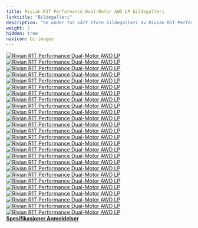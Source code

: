 ```yaml
---
title: Rivian R1T Performance Dual-Motor AWD LP bildegalleri
linktitle: "Bildegalleri"
description: "Se under for vårt store bildegalleri av Rivian R1T Performance Dual-Motor AWD LP. Klikk på bildene for høyoppløselige versjoner."
weight: 5
hidden: true
navicon: bi-images
---
```

<!-- markdownlint-disable MD033 -->
<div class="row" id ="my-gallery">
	<div class="pswp-grid-item col-6 col-md-4">
		<a href="https://media.evkx.net/multimedia/models/rivian/r1/r1t_performance_dual-motor_awd_lp/charging_1.jpg"
data-pswp-src="https://media.evkx.net/multimedia/models/rivian/r1/r1t_performance_dual-motor_awd_lp/charging_1.jpg"
data-pswp-width="2048"
data-pswp-height="1280" 
target="_blank">
			<img src="https://media.evkx.net/multimedia/models/rivian/r1/r1t_performance_dual-motor_awd_lp/charging_1_xst.jpg" alt="Rivian R1T Performance Dual-Motor AWD LP" class="img-fluid " />
		</a>
	</div>
	<div class="pswp-grid-item col-6 col-md-4">
		<a href="https://media.evkx.net/multimedia/models/rivian/r1/r1t_performance_dual-motor_awd_lp/charging_2.jpg"
data-pswp-src="https://media.evkx.net/multimedia/models/rivian/r1/r1t_performance_dual-motor_awd_lp/charging_2.jpg"
data-pswp-width="2880"
data-pswp-height="1920" 
target="_blank">
			<img src="https://media.evkx.net/multimedia/models/rivian/r1/r1t_performance_dual-motor_awd_lp/charging_2_xst.jpg" alt="Rivian R1T Performance Dual-Motor AWD LP" class="img-fluid " />
		</a>
	</div>
	<div class="pswp-grid-item col-6 col-md-4">
		<a href="https://media.evkx.net/multimedia/models/rivian/r1/r1t_performance_dual-motor_awd_lp/exterior_1.jpg"
data-pswp-src="https://media.evkx.net/multimedia/models/rivian/r1/r1t_performance_dual-motor_awd_lp/exterior_1.jpg"
data-pswp-width="2100"
data-pswp-height="1400" 
target="_blank">
			<img src="https://media.evkx.net/multimedia/models/rivian/r1/r1t_performance_dual-motor_awd_lp/exterior_1_xst.jpg" alt="Rivian R1T Performance Dual-Motor AWD LP" class="img-fluid " />
		</a>
	</div>
	<div class="pswp-grid-item col-6 col-md-4">
		<a href="https://media.evkx.net/multimedia/models/rivian/r1/r1t_performance_dual-motor_awd_lp/exterior_10.jpg"
data-pswp-src="https://media.evkx.net/multimedia/models/rivian/r1/r1t_performance_dual-motor_awd_lp/exterior_10.jpg"
data-pswp-width="2100"
data-pswp-height="1400" 
target="_blank">
			<img src="https://media.evkx.net/multimedia/models/rivian/r1/r1t_performance_dual-motor_awd_lp/exterior_10_xst.jpg" alt="Rivian R1T Performance Dual-Motor AWD LP" class="img-fluid " />
		</a>
	</div>
	<div class="pswp-grid-item col-6 col-md-4">
		<a href="https://media.evkx.net/multimedia/models/rivian/r1/r1t_performance_dual-motor_awd_lp/exterior_11.jpg"
data-pswp-src="https://media.evkx.net/multimedia/models/rivian/r1/r1t_performance_dual-motor_awd_lp/exterior_11.jpg"
data-pswp-width="1697"
data-pswp-height="1060" 
target="_blank">
			<img src="https://media.evkx.net/multimedia/models/rivian/r1/r1t_performance_dual-motor_awd_lp/exterior_11_xst.jpg" alt="Rivian R1T Performance Dual-Motor AWD LP" class="img-fluid " />
		</a>
	</div>
	<div class="pswp-grid-item col-6 col-md-4">
		<a href="https://media.evkx.net/multimedia/models/rivian/r1/r1t_performance_dual-motor_awd_lp/exterior_12.jpg"
data-pswp-src="https://media.evkx.net/multimedia/models/rivian/r1/r1t_performance_dual-motor_awd_lp/exterior_12.jpg"
data-pswp-width="2880"
data-pswp-height="1920" 
target="_blank">
			<img src="https://media.evkx.net/multimedia/models/rivian/r1/r1t_performance_dual-motor_awd_lp/exterior_12_xst.jpg" alt="Rivian R1T Performance Dual-Motor AWD LP" class="img-fluid " />
		</a>
	</div>
	<div class="pswp-grid-item col-6 col-md-4">
		<a href="https://media.evkx.net/multimedia/models/rivian/r1/r1t_performance_dual-motor_awd_lp/exterior_13.jpg"
data-pswp-src="https://media.evkx.net/multimedia/models/rivian/r1/r1t_performance_dual-motor_awd_lp/exterior_13.jpg"
data-pswp-width="2880"
data-pswp-height="1920" 
target="_blank">
			<img src="https://media.evkx.net/multimedia/models/rivian/r1/r1t_performance_dual-motor_awd_lp/exterior_13_xst.jpg" alt="Rivian R1T Performance Dual-Motor AWD LP" class="img-fluid " />
		</a>
	</div>
	<div class="pswp-grid-item col-6 col-md-4">
		<a href="https://media.evkx.net/multimedia/models/rivian/r1/r1t_performance_dual-motor_awd_lp/exterior_14.jpg"
data-pswp-src="https://media.evkx.net/multimedia/models/rivian/r1/r1t_performance_dual-motor_awd_lp/exterior_14.jpg"
data-pswp-width="2880"
data-pswp-height="1920" 
target="_blank">
			<img src="https://media.evkx.net/multimedia/models/rivian/r1/r1t_performance_dual-motor_awd_lp/exterior_14_xst.jpg" alt="Rivian R1T Performance Dual-Motor AWD LP" class="img-fluid " />
		</a>
	</div>
	<div class="pswp-grid-item col-6 col-md-4">
		<a href="https://media.evkx.net/multimedia/models/rivian/r1/r1t_performance_dual-motor_awd_lp/exterior_15.jpg"
data-pswp-src="https://media.evkx.net/multimedia/models/rivian/r1/r1t_performance_dual-motor_awd_lp/exterior_15.jpg"
data-pswp-width="2880"
data-pswp-height="1920" 
target="_blank">
			<img src="https://media.evkx.net/multimedia/models/rivian/r1/r1t_performance_dual-motor_awd_lp/exterior_15_xst.jpg" alt="Rivian R1T Performance Dual-Motor AWD LP" class="img-fluid " />
		</a>
	</div>
	<div class="pswp-grid-item col-6 col-md-4">
		<a href="https://media.evkx.net/multimedia/models/rivian/r1/r1t_performance_dual-motor_awd_lp/exterior_2.jpg"
data-pswp-src="https://media.evkx.net/multimedia/models/rivian/r1/r1t_performance_dual-motor_awd_lp/exterior_2.jpg"
data-pswp-width="2100"
data-pswp-height="1400" 
target="_blank">
			<img src="https://media.evkx.net/multimedia/models/rivian/r1/r1t_performance_dual-motor_awd_lp/exterior_2_xst.jpg" alt="Rivian R1T Performance Dual-Motor AWD LP" class="img-fluid " />
		</a>
	</div>
	<div class="pswp-grid-item col-6 col-md-4">
		<a href="https://media.evkx.net/multimedia/models/rivian/r1/r1t_performance_dual-motor_awd_lp/exterior_3.jpg"
data-pswp-src="https://media.evkx.net/multimedia/models/rivian/r1/r1t_performance_dual-motor_awd_lp/exterior_3.jpg"
data-pswp-width="2100"
data-pswp-height="1400" 
target="_blank">
			<img src="https://media.evkx.net/multimedia/models/rivian/r1/r1t_performance_dual-motor_awd_lp/exterior_3_xst.jpg" alt="Rivian R1T Performance Dual-Motor AWD LP" class="img-fluid " />
		</a>
	</div>
	<div class="pswp-grid-item col-6 col-md-4">
		<a href="https://media.evkx.net/multimedia/models/rivian/r1/r1t_performance_dual-motor_awd_lp/exterior_4.jpg"
data-pswp-src="https://media.evkx.net/multimedia/models/rivian/r1/r1t_performance_dual-motor_awd_lp/exterior_4.jpg"
data-pswp-width="2100"
data-pswp-height="1400" 
target="_blank">
			<img src="https://media.evkx.net/multimedia/models/rivian/r1/r1t_performance_dual-motor_awd_lp/exterior_4_xst.jpg" alt="Rivian R1T Performance Dual-Motor AWD LP" class="img-fluid " />
		</a>
	</div>
	<div class="pswp-grid-item col-6 col-md-4">
		<a href="https://media.evkx.net/multimedia/models/rivian/r1/r1t_performance_dual-motor_awd_lp/exterior_5.jpg"
data-pswp-src="https://media.evkx.net/multimedia/models/rivian/r1/r1t_performance_dual-motor_awd_lp/exterior_5.jpg"
data-pswp-width="2100"
data-pswp-height="1400" 
target="_blank">
			<img src="https://media.evkx.net/multimedia/models/rivian/r1/r1t_performance_dual-motor_awd_lp/exterior_5_xst.jpg" alt="Rivian R1T Performance Dual-Motor AWD LP" class="img-fluid " />
		</a>
	</div>
	<div class="pswp-grid-item col-6 col-md-4">
		<a href="https://media.evkx.net/multimedia/models/rivian/r1/r1t_performance_dual-motor_awd_lp/exterior_6.jpg"
data-pswp-src="https://media.evkx.net/multimedia/models/rivian/r1/r1t_performance_dual-motor_awd_lp/exterior_6.jpg"
data-pswp-width="2100"
data-pswp-height="1400" 
target="_blank">
			<img src="https://media.evkx.net/multimedia/models/rivian/r1/r1t_performance_dual-motor_awd_lp/exterior_6_xst.jpg" alt="Rivian R1T Performance Dual-Motor AWD LP" class="img-fluid " />
		</a>
	</div>
	<div class="pswp-grid-item col-6 col-md-4">
		<a href="https://media.evkx.net/multimedia/models/rivian/r1/r1t_performance_dual-motor_awd_lp/exterior_7.jpg"
data-pswp-src="https://media.evkx.net/multimedia/models/rivian/r1/r1t_performance_dual-motor_awd_lp/exterior_7.jpg"
data-pswp-width="2100"
data-pswp-height="1400" 
target="_blank">
			<img src="https://media.evkx.net/multimedia/models/rivian/r1/r1t_performance_dual-motor_awd_lp/exterior_7_xst.jpg" alt="Rivian R1T Performance Dual-Motor AWD LP" class="img-fluid " />
		</a>
	</div>
	<div class="pswp-grid-item col-6 col-md-4">
		<a href="https://media.evkx.net/multimedia/models/rivian/r1/r1t_performance_dual-motor_awd_lp/exterior_8.jpg"
data-pswp-src="https://media.evkx.net/multimedia/models/rivian/r1/r1t_performance_dual-motor_awd_lp/exterior_8.jpg"
data-pswp-width="2100"
data-pswp-height="1400" 
target="_blank">
			<img src="https://media.evkx.net/multimedia/models/rivian/r1/r1t_performance_dual-motor_awd_lp/exterior_8_xst.jpg" alt="Rivian R1T Performance Dual-Motor AWD LP" class="img-fluid " />
		</a>
	</div>
	<div class="pswp-grid-item col-6 col-md-4">
		<a href="https://media.evkx.net/multimedia/models/rivian/r1/r1t_performance_dual-motor_awd_lp/exterior_9.jpg"
data-pswp-src="https://media.evkx.net/multimedia/models/rivian/r1/r1t_performance_dual-motor_awd_lp/exterior_9.jpg"
data-pswp-width="2100"
data-pswp-height="1349" 
target="_blank">
			<img src="https://media.evkx.net/multimedia/models/rivian/r1/r1t_performance_dual-motor_awd_lp/exterior_9_xst.jpg" alt="Rivian R1T Performance Dual-Motor AWD LP" class="img-fluid " />
		</a>
	</div>
	<div class="pswp-grid-item col-6 col-md-4">
		<a href="https://media.evkx.net/multimedia/models/rivian/r1/r1t_performance_dual-motor_awd_lp/frunk_1.jpg"
data-pswp-src="https://media.evkx.net/multimedia/models/rivian/r1/r1t_performance_dual-motor_awd_lp/frunk_1.jpg"
data-pswp-width="2880"
data-pswp-height="1920" 
target="_blank">
			<img src="https://media.evkx.net/multimedia/models/rivian/r1/r1t_performance_dual-motor_awd_lp/frunk_1_xst.jpg" alt="Rivian R1T Performance Dual-Motor AWD LP" class="img-fluid " />
		</a>
	</div>
	<div class="pswp-grid-item col-6 col-md-4">
		<a href="https://media.evkx.net/multimedia/models/rivian/r1/r1t_performance_dual-motor_awd_lp/headlights_1.jpg"
data-pswp-src="https://media.evkx.net/multimedia/models/rivian/r1/r1t_performance_dual-motor_awd_lp/headlights_1.jpg"
data-pswp-width="2880"
data-pswp-height="1920" 
target="_blank">
			<img src="https://media.evkx.net/multimedia/models/rivian/r1/r1t_performance_dual-motor_awd_lp/headlights_1_xst.jpg" alt="Rivian R1T Performance Dual-Motor AWD LP" class="img-fluid " />
		</a>
	</div>
	<div class="pswp-grid-item col-6 col-md-4">
		<a href="https://media.evkx.net/multimedia/models/rivian/r1/r1t_performance_dual-motor_awd_lp/interior_1.jpg"
data-pswp-src="https://media.evkx.net/multimedia/models/rivian/r1/r1t_performance_dual-motor_awd_lp/interior_1.jpg"
data-pswp-width="2880"
data-pswp-height="1920" 
target="_blank">
			<img src="https://media.evkx.net/multimedia/models/rivian/r1/r1t_performance_dual-motor_awd_lp/interior_1_xst.jpg" alt="Rivian R1T Performance Dual-Motor AWD LP" class="img-fluid " />
		</a>
	</div>
	<div class="pswp-grid-item col-6 col-md-4">
		<a href="https://media.evkx.net/multimedia/models/rivian/r1/r1t_performance_dual-motor_awd_lp/interior_2.jpg"
data-pswp-src="https://media.evkx.net/multimedia/models/rivian/r1/r1t_performance_dual-motor_awd_lp/interior_2.jpg"
data-pswp-width="2880"
data-pswp-height="1920" 
target="_blank">
			<img src="https://media.evkx.net/multimedia/models/rivian/r1/r1t_performance_dual-motor_awd_lp/interior_2_xst.jpg" alt="Rivian R1T Performance Dual-Motor AWD LP" class="img-fluid " />
		</a>
	</div>
	<div class="pswp-grid-item col-6 col-md-4">
		<a href="https://media.evkx.net/multimedia/models/rivian/r1/r1t_performance_dual-motor_awd_lp/main_1.jpg"
data-pswp-src="https://media.evkx.net/multimedia/models/rivian/r1/r1t_performance_dual-motor_awd_lp/main_1.jpg"
data-pswp-width="2100"
data-pswp-height="1400" 
target="_blank">
			<img src="https://media.evkx.net/multimedia/models/rivian/r1/r1t_performance_dual-motor_awd_lp/main_1_xst.jpg" alt="Rivian R1T Performance Dual-Motor AWD LP" class="img-fluid " />
		</a>
	</div>
	<div class="pswp-grid-item col-6 col-md-4">
		<a href="https://media.evkx.net/multimedia/models/rivian/r1/r1t_performance_dual-motor_awd_lp/screens_1.jpg"
data-pswp-src="https://media.evkx.net/multimedia/models/rivian/r1/r1t_performance_dual-motor_awd_lp/screens_1.jpg"
data-pswp-width="1600"
data-pswp-height="1067" 
target="_blank">
			<img src="https://media.evkx.net/multimedia/models/rivian/r1/r1t_performance_dual-motor_awd_lp/screens_1_xst.jpg" alt="Rivian R1T Performance Dual-Motor AWD LP" class="img-fluid " />
		</a>
	</div>
	<div class="pswp-grid-item col-6 col-md-4">
		<a href="https://media.evkx.net/multimedia/models/rivian/r1/r1t_performance_dual-motor_awd_lp/screens_2.jpg"
data-pswp-src="https://media.evkx.net/multimedia/models/rivian/r1/r1t_performance_dual-motor_awd_lp/screens_2.jpg"
data-pswp-width="1534"
data-pswp-height="1016" 
target="_blank">
			<img src="https://media.evkx.net/multimedia/models/rivian/r1/r1t_performance_dual-motor_awd_lp/screens_2_xst.jpg" alt="Rivian R1T Performance Dual-Motor AWD LP" class="img-fluid " />
		</a>
	</div>
	<div class="pswp-grid-item col-6 col-md-4">
		<a href="https://media.evkx.net/multimedia/models/rivian/r1/r1t_performance_dual-motor_awd_lp/screens_3.jpg"
data-pswp-src="https://media.evkx.net/multimedia/models/rivian/r1/r1t_performance_dual-motor_awd_lp/screens_3.jpg"
data-pswp-width="2880"
data-pswp-height="1920" 
target="_blank">
			<img src="https://media.evkx.net/multimedia/models/rivian/r1/r1t_performance_dual-motor_awd_lp/screens_3_xst.jpg" alt="Rivian R1T Performance Dual-Motor AWD LP" class="img-fluid " />
		</a>
	</div>
	<div class="pswp-grid-item col-6 col-md-4">
		<a href="https://media.evkx.net/multimedia/models/rivian/r1/r1t_performance_dual-motor_awd_lp/trunk_1.jpg"
data-pswp-src="https://media.evkx.net/multimedia/models/rivian/r1/r1t_performance_dual-motor_awd_lp/trunk_1.jpg"
data-pswp-width="2880"
data-pswp-height="1920" 
target="_blank">
			<img src="https://media.evkx.net/multimedia/models/rivian/r1/r1t_performance_dual-motor_awd_lp/trunk_1_xst.jpg" alt="Rivian R1T Performance Dual-Motor AWD LP" class="img-fluid " />
		</a>
	</div>
</div>
<script type="module">
  import PhotoSwipeLightbox from '/js/photoswipe-lightbox.esm.js';
    const lightbox = new PhotoSwipeLightbox({
       gallery: '#my-gallery',
        children: 'a',
        pswpModule: () => import('/js/photoswipe.esm.js')
    });
lightbox.init();
</script>
<div class="mt-3 mb-3">
<a href="../specifications/" class="text-decoration-none text-black">
<strong><i class="bi-arrow-left"></i> Spesifikasjoner </strong>
</a>
<a href="../reviews/" class="text-decoration-none text-black float-end">
<strong>Anmeldelser <i class="bi-arrow-right"></i></strong>
</a>
</div>
